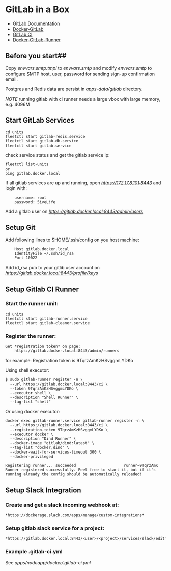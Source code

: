 # GitLab in a Box

* [GitLab Documentation](https://about.gitlab.com/documentation/)
* [Docker-GitLab](https://github.com/sameersbn/docker-gitlab)
* [GitLab CI](http://doc.gitlab.com/ce/ci/)
* [Docker-GitLab-Runner](https://gitlab.com/gitlab-org/gitlab-ci-multi-runner/blob/master/docs/install/docker.md)

## Before you start##

Copy *envvars.smtp.tmpl* to *envvars.smtp* and modify *envvars.smtp* to 
configure SMTP host, user, password for sending sign-up confirmation email.

Postgres and Redis data are persist in *apps-data/gitlab* directory.

*NOTE* running gitlab with ci runner needs a large vbox with large memory, e.g. 4096M

## Start GitLab Services

```shell
cd units
fleetctl start gitlab-redis.service
fleetctl start gitlab-db.service
fleetctl start gitlab.service	
```

check service status and get the gitlab service ip:

```shell
fleetctl list-units
or
ping gitlab.docker.local
```

If all gitlab services are up and running, open *https://172.17.8.101:8443* and login with:

```
    username: root
    password: 5iveL!fe
```
Add a gitlab user on *https://gitlab.docker.local:8443/admin/users*

## Setup Git

Add following lines to $HOME/.ssh/config on you host machine:
```
    Host gitlab.docker.local
    IdentityFile ~/.ssh/id_rsa
    Port 10022
```
Add id_rsa.pub to your gitlib user account on *https://gitlab.docker.local:8443/profile/keys*

## Setup Gitlab CI Runner

### Start the runner unit:

```shell
cd units
fleetctl start gitlab-runner.service
fleetctl start gitlab-cleaner.service
```
### Register the runner:
    Get *registration token* on page:
        https://gitlab.docker.local:8443/admin/runners

for example:
    Registration token is 9TqrzAmKzHSvggmLYDKo

Using shell executor:

```shell
$ sudo gitlab-runner register -n \
  --url https://gitlab.docker.local:8443/ci \
  --token 9TqrzAmKzHSvggmLYDKo \
  --executor shell \
  --description "Shell Runner" \
  --tag-list "shell"
```

Or using docker executor:

```shell
docker exec gitlab-runner.service gitlab-runner register -n \
  --url https://gitlab.docker.local:8443/ci \
  --registration-token 9TqrzAmKzHSvggmLYDKo \
  --executor docker \
  --description "Dind Runner" \
  --docker-image "gitlab/dind:latest" \
  --tag-list "docker,dind" \
  --docker-wait-for-services-timeout 300 \
  --docker-privileged

Registering runner... succeeded                     runner=9TqrzAmK
Runner registered successfully. Feel free to start it, but if it's running already the config should be automatically reloaded!
```
## Setup Slack Integration

### Create and get a slack incoming webhook at:
    *https://dockerage.slack.com/apps/manage/custom-integrations*

### Setup gitlab slack service for a project:
    *https://gitlab.docker.local:8443/<user>/<project>/services/slack/edit*

### Example .gitlab-ci.yml 
See *apps/nodeapp/docker/.gitlab-ci.yml*